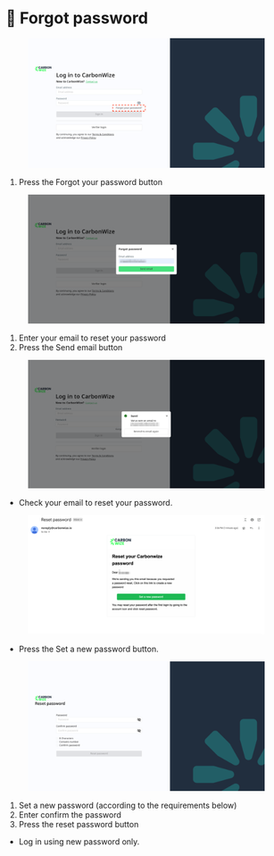 # 🔐 Forgot password

<figure><img src="../.gitbook/assets/image (5) (1) (1) (1) (1) (1) (1) (1) (1).png" alt=""><figcaption></figcaption></figure>

1. Press the Forgot your password button

<figure><img src="../.gitbook/assets/image (6) (1) (1) (1) (1) (1) (1) (1).png" alt=""><figcaption></figcaption></figure>

1. Enter your email to reset your password
2. Press the Send email button

<figure><img src="../.gitbook/assets/image (7) (1) (1) (1) (1) (1) (1).png" alt=""><figcaption></figcaption></figure>

* Check your email to reset your password.

<figure><img src="../.gitbook/assets/image (8) (1) (1) (1) (1).png" alt=""><figcaption></figcaption></figure>

* Press the Set a new password button.

<figure><img src="../.gitbook/assets/image (9) (1) (1) (1).png" alt=""><figcaption></figcaption></figure>

1. Set a new password (according to the requirements below)
2. Enter confirm the password
3. Press the reset password button

* Log in using new password only.
